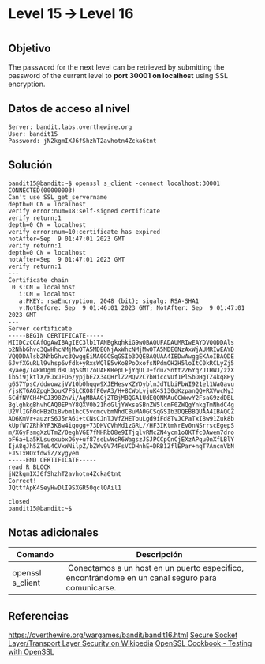 # Level 15 🡪 Level 16
## Objetivo
The password for the next level can be retrieved by submitting the password of the current level to **port 30001 on localhost** using SSL encryption.
## Datos de acceso al nivel
```
Server: bandit.labs.overthewire.org
User: bandit15
Password: jN2kgmIXJ6fShzhT2avhotn4Zcka6tnt
```
## Solución
```
bandit15@bandit:~$ openssl s_client -connect localhost:30001
CONNECTED(00000003)
Can't use SSL_get_servername
depth=0 CN = localhost
verify error:num=18:self-signed certificate
verify return:1
depth=0 CN = localhost
verify error:num=10:certificate has expired
notAfter=Sep  9 01:47:01 2023 GMT
verify return:1
depth=0 CN = localhost
notAfter=Sep  9 01:47:01 2023 GMT
verify return:1
---
Certificate chain
 0 s:CN = localhost
   i:CN = localhost
   a:PKEY: rsaEncryption, 2048 (bit); sigalg: RSA-SHA1
   v:NotBefore: Sep  9 01:46:01 2023 GMT; NotAfter: Sep  9 01:47:01 2023 GMT
---
Server certificate
-----BEGIN CERTIFICATE-----
MIIDCzCCAfOgAwIBAgIEC3lb1TANBgkqhkiG9w0BAQUFADAUMRIwEAYDVQQDDAls
b2NhbGhvc3QwHhcNMjMwOTA5MDE0NjAxWhcNMjMwOTA5MDE0NzAxWjAUMRIwEAYD
VQQDDAlsb2NhbGhvc3QwggEiMA0GCSqGSIb3DQEBAQUAA4IBDwAwggEKAoIBAQDE
6JvfXGuRLl9vhsp6vfdk+yRxsWQlE5vKo8PoOxofsNPdmOH2H5loItC0kRCLyZj5
Byaeg/T4RWDgmLdBLUqSsMTZoUAFKBepLFjYqULJ+fduZSntt2Z6YqZJTHWJ/zzX
ib5i9jktlX/FJxJFO6/ypjbEZX34QHrlZ2MQv2C7bHiccVUf1PlSbDHgTZ4kq8Hy
g6S7YpsC/ddwowzjVV10b0hqqw9XJEHesvKZYDyblnJdTLbiFbWI921el1WaQavu
/jsKT6AGZpgH3ouK7FSLCKO8fF0wA3/H+8CWoLyjuK4S130gKzpanQQ+RXVwcMyJ
6CdfNVCH4MCJ398ZnVi/AgMBAAGjZTBjMBQGA1UdEQQNMAuCCWxvY2FsaG9zdDBL
BglghkgBhvhCAQ0EPhY8QXV0b21hdGljYWxseSBnZW5lcmF0ZWQgYnkgTmNhdC4g
U2VlIGh0dHBzOi8vbm1hcC5vcmcvbmNhdC8uMA0GCSqGSIb3DQEBBQUAA4IBAQCZ
AD6KmVr+auzrS6J5rA6i+tCNsCJnTJVfZHETouLgd9iFd8TvJCPaTxI8w91Zuk8b
kUpfW7ZRhkYP3K8w4iqogg+73DHVCVhMd1zGRL//HF3IKtmNrEv0nNSrrscEgepS
m/XGyFsmgXzUTmZ/0eghVGE7fMHRbO8e9ITjqlvRMcZN4ycm1o0KTfc0Awem7dro
oF6a+La5KLsuexubxO6y+uf87seLwWcR6WagszJSJPCCpCnCjEXzAPqu0nXfLBlY
IjA8qJh5ZTeL4CVxWNilpZ/bZWv9V74FsVCDHnhE+DRB1ZflEPar+nqT7AncnVbN
FJSTxHOxfdwiZ/xygyem
-----END CERTIFICATE-----
read R BLOCK
jN2kgmIXJ6fShzhT2avhotn4Zcka6tnt
Correct!
JQttfApK4SeyHwDlI9SXGR50qclOAil1

closed
bandit15@bandit:~$
```
## Notas adicionales
| Comando | Descripción |
|------------------|----------------|
| openssl s_client | Conectamos a un host en un puerto especifico, encontrándome en un canal seguro para comunicarse. |
## Referencias
https://overthewire.org/wargames/bandit/bandit16.html
[Secure Socket Layer/Transport Layer Security on Wikipedia](https://en.wikipedia.org/wiki/Secure_Socket_Layer)
[OpenSSL Cookbook - Testing with OpenSSL](https://www.feistyduck.com/library/openssl-cookbook/online/ch-testing-with-openssl.html)